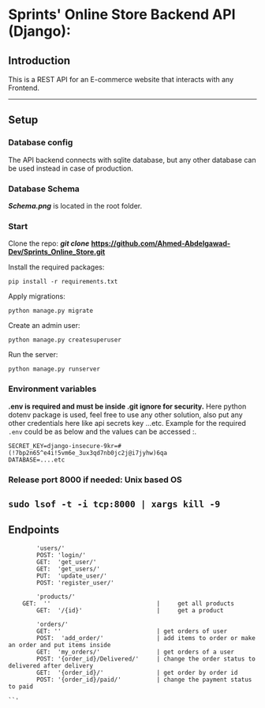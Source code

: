 # Sprints' Online Store Backend API (Django):

## Introduction ##

This is a REST API for an E-commerce website that interacts with any Frontend.

---
## Setup ##
### Database config ###
The API backend connects with sqlite database, but any other database can be used instead in case of production.
### Database Schema ###
***Schema.png*** is located in the root folder.
### Start ###
Clone the repo:  ***git clone*** **https://github.com/Ahmed-Abdelgawad-Dev/Sprints_Online_Store.git**

Install the required packages:
```shell
pip install -r requirements.txt
```
Apply migrations:
```shell
python manage.py migrate
```
Create an admin user:
```shell
python manage.py createsuperuser
```
Run the server:
```shell
python manage.py runserver
```
### Environment variables ###

**.env is required  and must be inside .git ignore for security.**
Here python dotenv package is used, feel free to use any other solution, also put any other credentials here like api secrets key ...etc.
Example for the required `.env` could be as below and the values can be accessed :.
```dotenv
SECRET_KEY=django-insecure-9kr=#(!7bp2n65^e4i!5vm6e_3ux3qd7nb0jc2j@i7jyhw)6qa
DATABASE=....etc
```
### Release port 8000 if needed: Unix based OS ###
`sudo lsof -t -i tcp:8000 | xargs kill -9
`
---
## Endpoints ##
```http request
        'users/'
        POST: 'login/' 
        GET:  'get_user/'
        GET:  'get_users/'
        PUT:  'update_user/'
        POST: 'register_user/'

        'products/' 
    GET:  ''                              |     get all products
        GET:  '/{id}'                     |     get a product

        'orders/'
        GET: ''                           | get orders of user  
        POST:  'add_order/'               | add items to order or make an order and put items inside
        GET:  'my_orders/'                | get orders of a user
        POST: '{order_id}/Delivered/'     | change the order status to delivered after delivery
        GET:  '{order_id}/'               | get order by order id
        POST: '{order_id}/paid/'          | change the payment status to paid

``'